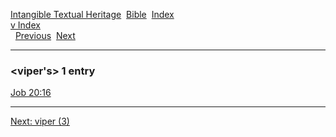 [Intangible Textual Heritage](../../index)  [Bible](../index) 
[Index](index)   
[v Index](_v_)  
  [Previous](c12139)  [Next](c12141) 

------------------------------------------------------------------------

### &lt;viper's&gt; 1 entry

[Job 20:16](../kjv/job020.htm#016)  

------------------------------------------------------------------------

[Next: viper (3)](c12141)
